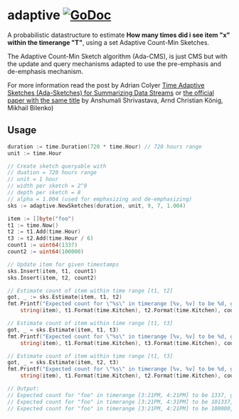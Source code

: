 # adaptive [![GoDoc](https://godoc.org/github.com/seiflotfy/adaptive?status.svg)](https://godoc.org/github.com/seiflotfy/adaptive)

A probabilistic datastructure to estimate **How many times did i see item "x" within the timerange "T"**, using a set Adaptive Count-Min Sketches.

The Adaptive Count-Min Sketch algorithm (Ada-CMS), is just CMS but with the update and query mechanisms adapted to use the pre-emphasis and de-emphasis mechanism.

For more information read the post by Adrian Colyer [Time Adaptive Sketches (Ada-Sketches) for Summarizing Data Streams](https://blog.acolyer.org/2016/07/21/time-adaptive-sketches-ada-sketches-for-summarizing-data-streams/) or [the official paper with the same title](https://www.cs.rice.edu/~as143/Papers/16-ada-sketches.pdf) by Anshumali Shrivastava, Arnd Christian König, Mikhail Bilenko) 

## Usage
```go
duration := time.Duration(720 * time.Hour) // 720 hours range
unit := time.Hour

// Create sketch queryable with
// duation = 720 hours range
// unit = 1 hour
// width per sketch = 2^9
// depth per sketch = 8
// alpha = 1.004 (used for emphasizing and de-emphasizing)
sks := adaptive.NewSketches(duration, unit, 9, 7, 1.004)

item := []byte("foo")
t1 := time.Now()
t2 := t1.Add(time.Hour)
t3 := t2.Add(time.Hour / 6)
count1 := uint64(1337)
count2 := uint64(100000)

// Update item for given timestamps
sks.Insert(item, t1, count1)
sks.Insert(item, t2, count2)

// Estimate count of item within time range [t1, t2]
got, _ := sks.Estimate(item, t1, t2)
fmt.Printf("Expected count for \"%s\" in timerange [%v, %v] to be %d, got %d \n",
    string(item), t1.Format(time.Kitchen), t2.Format(time.Kitchen), count1, got)

// Estimate count of item within time range [t1, t3]
got, _ = sks.Estimate(item, t1, t3)
fmt.Printf("Expected count for \"%s\" in timerange [%v, %v] to be %d, got %d \n",
    string(item), t1.Format(time.Kitchen), t3.Format(time.Kitchen), count1+count2, got)

// Estimate count of item within time range [t1, t3]
got, _ = sks.Estimate(item, t2, t3)
fmt.Printf("Expected count for \"%s\" in timerange [%v, %v] to be %d, got %d \n",
    string(item), t1.Format(time.Kitchen), t2.Format(time.Kitchen), count2, got)

// Output:
// Expected count for "foo" in timerange [3:21PM, 4:21PM] to be 1337, got 101337
// Expected count for "foo" in timerange [3:21PM, 4:31PM] to be 101337, got 101337
// Expected count for "foo" in timerange [3:21PM, 4:21PM] to be 100000, got 100000
```
